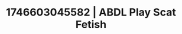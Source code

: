 ---
categories:
- Softcore narrative
- AI-generated
- Latex & lace
- Lingerie worship
- Candlelit scenes
- Intimate rituals
- ASMR
- Cosplay
image: /assets/images/1746603045582.jpg
layout: post
seo:
  description: Featured content with high-quality Scat Fetish, ABDL Play. HD images
    available.
  keywords: Scat Fetish, ABDL Play
  og_image: /assets/images/1746603045582.jpg
  schema_type: VisualArtwork
tags:
- ABDL Play
- '#1746603045582'
- Scat Fetish
title: 1746603045582 | ABDL Play Scat Fetish
---